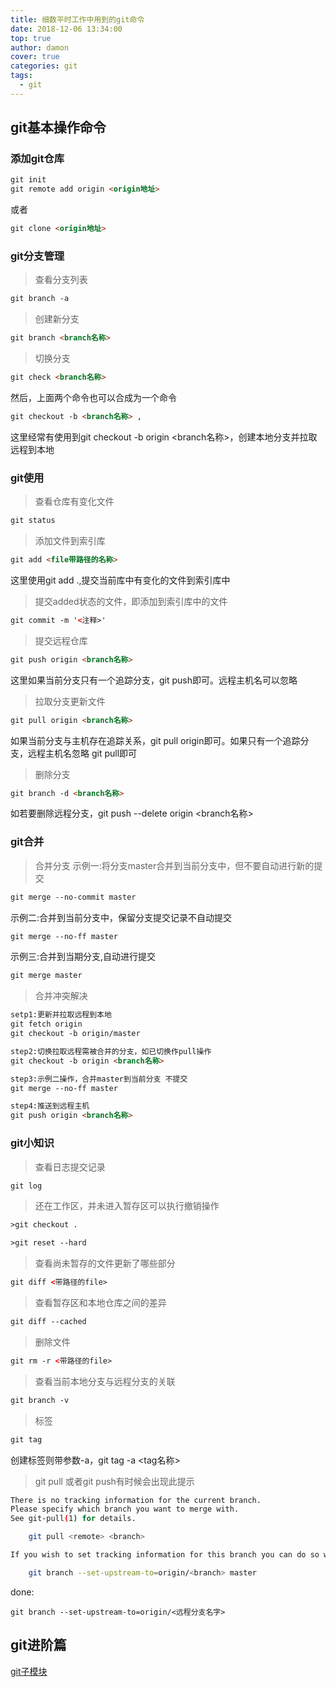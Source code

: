 ```yaml
---
title: 细数平时工作中用到的git命令
date: 2018-12-06 13:34:00
top: true
author: damon
cover: true
categories: git
tags:
  - git
---
```


## **git基本操作命令**

### 添加git仓库

```html
git init
git remote add origin <origin地址>
```
或者
```html
git clone <origin地址>
```

### git分支管理
> 查看分支列表
 ```html
git branch -a
 ```

> 创建新分支
 ```html
git branch <branch名称>
 ```

> 切换分支
```html
git check <branch名称>
```

然后，上面两个命令也可以合成为一个命令
```html
git checkout -b <branch名称> ,
```
这里经常有使用到git checkout -b origin <branch名称>，创建本地分支并拉取远程到本地

### git使用
> 查看仓库有变化文件
```html
git status
```
> 添加文件到索引库
```html
git add <file带路径的名称>
```
这里使用git add .,提交当前库中有变化的文件到索引库中
> 提交added状态的文件，即添加到索引库中的文件
```html
git commit -m '<注释>'
```
> 提交远程仓库
```html
git push origin <branch名称>
```
这里如果当前分支只有一个追踪分支，git push即可。远程主机名可以忽略
> 拉取分支更新文件
```html
git pull origin <branch名称>
```
如果当前分支与主机存在追踪关系，git pull origin即可。如果只有一个追踪分支，远程主机名忽略 git pull即可
> 删除分支
```html
git branch -d <branch名称>
```
如若要删除远程分支，git push --delete origin <branch名称>
### git合并
> 合并分支
示例一:将分支master合并到当前分支中，但不要自动进行新的提交
```html
git merge --no-commit master
```
示例二:合并到当前分支中，保留分支提交记录不自动提交
```html
git merge --no-ff master
```
示例三:合并到当期分支,自动进行提交
```html
git merge master
```
> 合并冲突解决
```html
setp1:更新并拉取远程到本地
git fetch origin
git checkout -b origin/master

step2:切换拉取远程需被合并的分支，如已切换作pull操作
git checkout -b origin <branch名称>

step3:示例二操作，合并master到当前分支 不提交
git merge --no-ff master

step4:推送到远程主机
git push origin <branch名称>
```

### git小知识
> 查看日志提交记录
```html
git log
```
> 还在工作区，并未进入暂存区可以执行撤销操作
```html
>git checkout .

>git reset --hard
```
> 查看尚未暂存的文件更新了哪些部分
```html
git diff <带路径的file>
```
> 查看暂存区和本地仓库之间的差异
```html
git diff --cached
```
> 删除文件
```html
git rm -r <带路径的file>
```
> 查看当前本地分支与远程分支的关联
```html
git branch -v
```
> 标签
```html
git tag 
```
创建标签则带参数-a，git tag -a <tag名称>

> git pull 或者git push有时候会出现此提示
```bash
There is no tracking information for the current branch.
Please specify which branch you want to merge with.
See git-pull(1) for details.

    git pull <remote> <branch>

If you wish to set tracking information for this branch you can do so with:

    git branch --set-upstream-to=origin/<branch> master
```
done:
```git
git branch --set-upstream-to=origin/<远程分支名字>
```
## git进阶篇
[git子模块](https://github.com/DamonNie/git-Submodule)